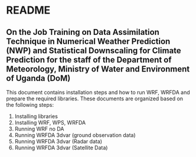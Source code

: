 # README
## On the Job Training on Data Assimilation Technique in Numerical Weather Prediction (NWP) and Statistical Downscaling for Climate Prediction for the staff of the Department of Meteorology, Ministry of Water and Environment of Uganda (DoM)
This document contains installation steps and how to run WRF, WRFDA and prepare the required libraries. These documents are organized based on the following steps:
1. Installing libraries
2. Installing WRF, WPS, WRFDA
3. Running WRF no DA
4. Running WRFDA 3dvar (ground observation data)
5. Running WRFDA 3dvar (Radar data)
6. Running WRFDA 3dvar (Satellite Data)
